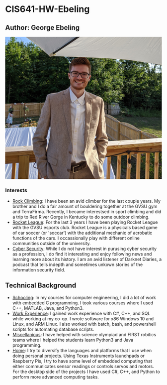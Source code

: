 # CIS641-HW-Ebeling

## Author: George Ebeling

![Image of George Ebeling](./assets/IMG_20200702_182332.jpg "George Ebeling")

### Interests

* <u>Rock Climbing</u>: I have been an avid climber for the last couple years. My brother and I do a fair amount of bouldering together at the GVSU gym and TerraFirma. Recently, I became interestsed in sport climbing and did a trip to Red River Gorge in Kentucky to do some outdoor climbing.
* <u>Rocket League</u>: For the last 3 years I have been playing Rocket League with the GVSU esports club. Rocket League is a physicals based game of car soccer (or 'soccar') with the additional mechanic of acrobatic functions of the cars. I occassionally play with different online communities outside of the university.
* <u>Cyber Security</u>: While I do not have interest in purusing cyber security as a profession, I do find it interesting and enjoy following news and learning more about its history. I am an avid listener of Darknet Diaries, a podcast that tells indepth and sometimes unkown stories of the information security field.

## Technical Background

* <u>Schooling</u>: In my courses for computer engineering, I did a lot of work with embedded C programming. I took various courses where I used C++, MATLAB, Java, and Python3. 
* <u>Work Experience</u>: I gained work experience with C#, C++, and SQL while working at my co-op. I wrote software for x86 Windows 10 and Linux, and ARM Linux. I also worked with batch, bash, and powershell scripts for automating database scripts.
* <u>Miscellanious</u>: I have helped with science olympiad and FIRST robitics teams where I helped the students learn Python3 and Java programming.
* <u>Home</u>: I try to diversify the languages and platforms that I use when doing personal projects. Using Texas Instruments launchpads or Raspberry Pis, I try to have some level of embedded computing that either communicates sensor readings or controls servos and motors. For the desktop side of the projects I have used C#, C++, and Python to perform more advanced computing tasks.


